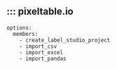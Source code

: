 ## ::: pixeltable.io
    options:
      members:
        - create_label_studio_project
        - import_csv
        - import_excel
        - import_pandas
